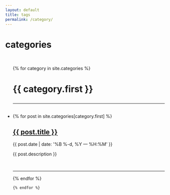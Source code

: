 ```yaml
---
layout: default
title: tags
permalink: /category/
---
```


<div class="header-bar">
  <h1>categories</h1>
  <br/>
</div>


<ul class="post-list">
    {% for category in site.categories %}
    <h1><p class="post-title">{{ category.first }}</p></h1>
      <hr>
      <br/>
      <li>
      {% for post in site.categories[category.first] %}
            <h2><a href="{{ post.url | prepend: site.baseurl }}">{{ post.title }}</a></h2>
            <p class="post-meta">{{ post.date | date: '%B %-d, %Y — %H:%M' }}</p>
            <p>{{ post.description }}</p>
            <br/>
            <hr/>
        {% endfor %}
      </li>
      
    {% endfor %}
</ul>
